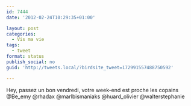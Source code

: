 ```yaml
---
id: 7444
date: '2012-02-24T10:29:35+01:00'

layout: post
categories:
  - Vis ma vie
tags:
  - tweet
format: status
publish_social: no
guid: 'http://tweets.local/?birdsite_tweet=172991557488750592'

---
```


Hey, passez un bon vendredi, votre week-end est proche les copains @Be\_emy @rhadax @marlbismaniaks @huard\_olivier @walterstephanie